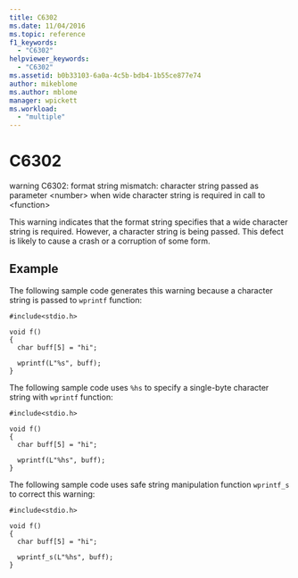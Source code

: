 ```yaml
---
title: C6302
ms.date: 11/04/2016
ms.topic: reference
f1_keywords:
  - "C6302"
helpviewer_keywords:
  - "C6302"
ms.assetid: b0b33103-6a0a-4c5b-bdb4-1b55ce877e74
author: mikeblome
ms.author: mblome
manager: wpickett
ms.workload:
  - "multiple"
---
```

# C6302
warning C6302: format string mismatch: character string passed as parameter \<number> when wide character string is required in call to \<function>

 This warning indicates that the format string specifies that a wide character string is required. However, a character string is being passed. This defect is likely to cause a crash or a corruption of some form.

## Example
 The following sample code generates this warning because a character string is passed to `wprintf` function:

```
#include<stdio.h>

void f()
{
  char buff[5] = "hi";

  wprintf(L"%s", buff);
}
```

 The following sample code uses `%hs` to specify a single-byte character string with `wprintf` function:

```
#include<stdio.h>

void f()
{
  char buff[5] = "hi";

  wprintf(L"%hs", buff);
}
```

 The following sample code uses safe string manipulation function `wprintf_s` to correct this warning:

```
#include<stdio.h>

void f()
{
  char buff[5] = "hi";

  wprintf_s(L"%hs", buff);
}
```